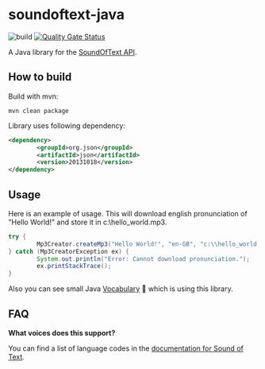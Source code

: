 # soundoftext-java

![build](https://github.com/berk76/soundoftext-java/workflows/build/badge.svg) [![Quality Gate Status](https://sonarcloud.io/api/project_badges/measure?project=berk76_soundoftext-java&metric=alert_status)](https://sonarcloud.io/dashboard?id=berk76_soundoftext-java)    

A Java library for the [SoundOfText API](https://soundoftext.com/docs).

## How to build

Build with mvn:

```
mvn clean package
```

Library uses following dependency:

```xml
<dependency>
        <groupId>org.json</groupId>
        <artifactId>json</artifactId>
        <version>20131018</version>
</dependency>
```

## Usage

Here is an example of usage. This will download english pronunciation of "Hello World!" and store it in c:\hello_world.mp3.   

```java
try {
        Mp3Creator.createMp3("Hello World!", "en-GB", "c:\\hello_world.mp3");
} catch (Mp3CreatorException ex) {
        System.out.println("Error: Cannot download pronunciation.");
        ex.printStackTrace();
}
```

Also you can see small Java [Vocabulary](https://github.com/berk76/words) :notebook: which is using this library.

## FAQ

**What voices does this support?**

You can find a list of language codes in the [documentation for Sound of Text](https://soundoftext.com/docs#voices).  
  